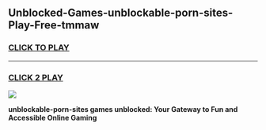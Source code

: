 
## Unblocked-Games-unblockable-porn-sites-Play-Free-tmmaw
<h3>
<a href="https://premium76.site?title=unblockable-porn-sites&ref=21A">CLICK TO PLAY</a></h3>
<hr>

<h3>
<a href="https://premium76.site?title=unblockable-porn-sites&ref=21A">CLICK 2 PLAY</a>
  
</h3>

<a href="https://premium76.site?title=unblockable-porn-sites&ref=21A"><img src="https://clearcache.store/games.png"></a>


**unblockable-porn-sites games unblocked: Your Gateway to Fun and Accessible Online Gaming**
